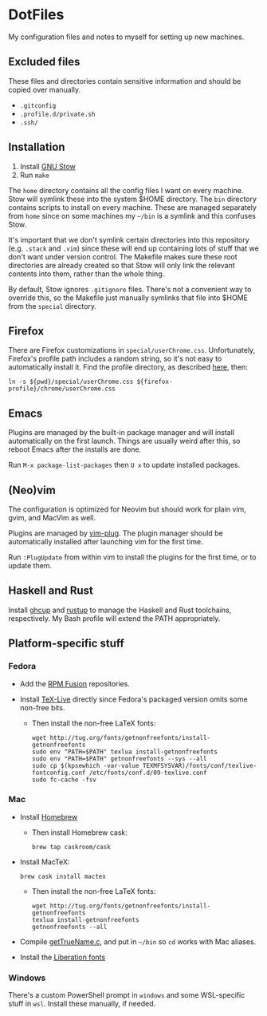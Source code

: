 # DotFiles

My configuration files and notes to myself for setting up new machines.


## Excluded files

These files and directories contain sensitive information and should be copied
over manually.

 * `.gitconfig`
 * `.profile.d/private.sh`
 * `.ssh/`


## Installation

 1. Install [GNU Stow](https://www.gnu.org/software/stow/)
 2. Run `make`

The `home` directory contains all the config files I want on every machine.
Stow will symlink these into the system \$HOME directory. The `bin` directory
contains scripts to install on every machine. These are managed separately from
`home` since on some machines my `~/bin` is a symlink and this confuses Stow.

It's important that we don't symlink certain directories into this repository
(e.g. `.stack` and `.vim`) since these will end up containing lots of stuff
that we don't want under version control. The Makefile makes sure these root
directories are already created so that Stow will only link the relevant
contents into them, rather than the whole thing.

By default, Stow ignores `.gitignore` files. There's not a convenient way to
override this, so the Makefile just manually symlinks that file into \$HOME
from the `special` directory.


## Firefox

There are Firefox customizations in `special/userChrome.css`. Unfortunately,
Firefox's profile path includes a random string, so it's not easy to
automatically install it. Find the profile directory, as described
[here](http://kb.mozillazine.org/index.php?title=UserChrome.css), then:

```
ln -s ${pwd}/special/userChrome.css ${firefox-profile}/chrome/userChrome.css
```


## Emacs

Plugins are managed by the built-in package manager and will install
automatically on the first launch. Things are usually weird after this, so
reboot Emacs after the installs are done.

Run `M-x package-list-packages` then `U x` to update installed packages.


## (Neo)vim

The configuration is optimized for Neovim but should work for plain vim, gvim,
and MacVim as well.

Plugins are managed by [vim-plug](https://github.com/junegunn/vim-plug). The
plugin manager should be automatically installed after launching vim for the
first time.

Run `:PlugUpdate` from within vim to install the plugins for the first time,
or to update them.


## Haskell and Rust

Install [ghcup](https://www.haskell.org/ghcup/) and
[rustup](https://www.rust-lang.org/tools/install) to manage the Haskell and
Rust toolchains, respectively. My Bash profile will extend the PATH
appropriately.


## Platform-specific stuff

### Fedora

 * Add the [RPM Fusion](https://rpmfusion.org/Configuration) repositories.

 * Install [TeX-Live](https://tug.org/texlive/quickinstall.html) directly since
   Fedora's packaged version omits some non-free bits.

   * Then install the non-free LaTeX fonts:

     ```
     wget http://tug.org/fonts/getnonfreefonts/install-getnonfreefonts
     sudo env "PATH=$PATH" texlua install-getnonfreefonts
     sudo env "PATH=$PATH" getnonfreefonts --sys --all
     sudo cp $(kpsewhich -var-value TEXMFSYSVAR)/fonts/conf/texlive-fontconfig.conf /etc/fonts/conf.d/09-texlive.conf
     sudo fc-cache -fsv
     ```

### Mac

 * Install [Homebrew](http://brew.sh/)
 
   * Then install Homebrew cask:
     ```
     brew tap caskroom/cask
     ```

 * Install MacTeX:
   ```
   brew cask install mactex
   ```

   * Then install the non-free LaTeX fonts:

     ```
     wget http://tug.org/fonts/getnonfreefonts/install-getnonfreefonts
     texlua install-getnonfreefonts
     getnonfreefonts --all
     ```

 * Compile [getTrueName.c](http://hints.macworld.com/dlfiles/getTrueName.txt),
   and put in `~/bin` so `cd` works with Mac aliases.

 * Install the [Liberation fonts](https://fedorahosted.org/liberation-fonts/)


### Windows

There's a custom PowerShell prompt in `windows` and some WSL-specific stuff in
`wsl`. Install these manually, if needed.
